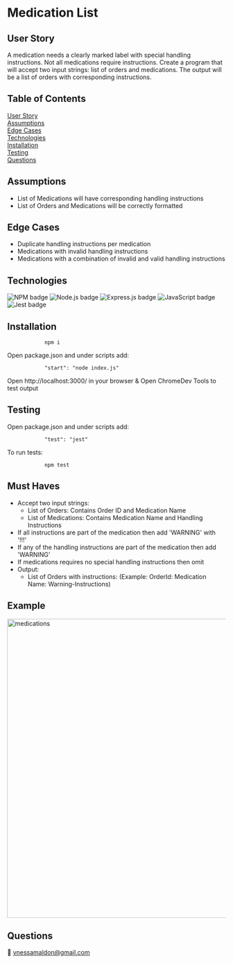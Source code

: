 # Medication List

## User Story 
A medication needs a clearly marked label with special handling instructions. Not all medications require instructions. Create a program that will accept two input strings: list of orders and medications. The output will be a list of orders with corresponding instructions.

## Table of Contents
[User Story](#userstory)<br/>
[Assumptions](#assumptions)<br/>
[Edge Cases](#edgecases) <br/>
[Technologies](#technologies)<br/>
[Installation](#installation)<br/>
[Testing](#testing)<br/>
[Questions](#questions)<br/>

## Assumptions
- List of Medications will have corresponding handling instructions
- List of Orders and Medications will be correctly formatted

## Edge Cases
- Duplicate handling instructions per medication
- Medications with invalid handling instructions
- Medications with a combination of invalid and valid handling instructions

## Technologies
![NPM badge](https://img.shields.io/badge/npm-CB3837?style=for-the-badge&logo=npm&logoColor=white)
![Node.js badge](	https://img.shields.io/badge/Node.js-339933?style=for-the-badge&logo=nodedotjs&logoColor=white)
![Express.js badge](https://img.shields.io/badge/Express.js-000000?style=for-the-badge&logo=express&logoColor=white)
![JavaScript badge](https://img.shields.io/badge/JavaScript-323330?style=for-the-badge&logo=javascript&logoColor=F7DF1E)
![Jest badge](https://img.shields.io/badge/Jest-C21325?style=for-the-badge&logo=jest&logoColor=white)

## Installation
                npm i

Open package.json and under scripts add:

                "start": "node index.js"

Open http://localhost:3000/ in your browser
&
Open ChromeDev Tools to test output
                
## Testing  
Open package.json and under scripts add:
                
                "test": "jest"

To run tests:

                npm test 
                
## Must Haves 
- Accept two input strings:
    - List of Orders: Contains Order ID and Medication Name 
    - List of Medications: Contains Medication Name and Handling Instructions
- If all instructions are part of the medication then add 'WARNING' with '!!!'
- If any of the handling instructions are part of the medication then add 'WARNING'
- If medications requires no special handling instructions then omit 
- Output:
    - List of Orders with instructions:
    (Example: OrderId: Medication Name: Warning-Instructions)

## Example 
<img width="690" alt="medications" src="https://user-images.githubusercontent.com/100331647/235472274-f40ae9b0-5b5f-41ec-a3c0-d02b6e0ecc2e.png">

## Questions
📧 vnessamaldon@gmail.com

